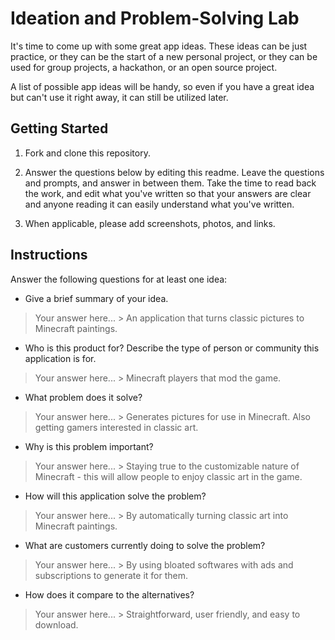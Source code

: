 # Ideation and Problem-Solving Lab

It's time to come up with some great app ideas. These ideas can be just practice, or they can be the start of a new personal project, or they can be used for group projects, a hackathon, or an open source project.

A list of possible app ideas will be handy, so even if you have a great idea but can't use it right away, it can still be utilized later.

## Getting Started

1. Fork and clone this repository.

1. Answer the questions below by editing this readme. Leave the questions and prompts, and answer in between them. Take the time to read back the work, and edit what you've written so that your answers are clear and anyone reading it can easily understand what you've written.

1. When applicable, please add screenshots, photos, and links.

## Instructions

Answer the following questions for at least one idea:

- Give a brief summary of your idea.

> Your answer here... > An application that turns classic pictures to Minecraft paintings.

- Who is this product for? Describe the type of person or community this application is for.

> Your answer here... > Minecraft players that mod the game.

- What problem does it solve?

> Your answer here... > Generates pictures for use in Minecraft. Also getting gamers interested in classic art.

- Why is this problem important?

> Your answer here... > Staying true to the customizable nature of Minecraft - this will allow people to enjoy classic art in the game.

- How will this application solve the problem?

> Your answer here... > By automatically turning classic art into Minecraft paintings.

- What are customers currently doing to solve the problem?

> Your answer here... > By using bloated softwares with ads and subscriptions to generate it for them.

- How does it compare to the alternatives?

> Your answer here... > Straightforward, user friendly, and easy to download.

